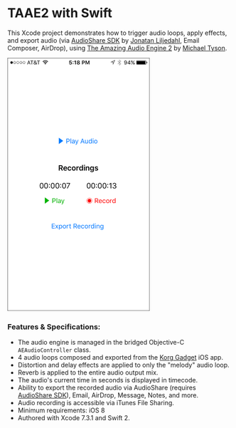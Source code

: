 # TAAE2 with Swift

This Xcode project demonstrates how to trigger audio loops, apply effects, and export audio (via [AudioShare SDK](https://github.com/lijon/AudioShareSDK) by [Jonatan Liljedahl](https://github.com/lijon), Email Composer, AirDrop), using [The Amazing Audio Engine 2](https://github.com/TheAmazingAudioEngine/TheAmazingAudioEngine2) by [Michael Tyson](https://github.com/michaeltyson).

<img src="assets/screenshot.png" width="320" height="568" alt="Screenshot for TAAE2 app." />

### Features & Specifications:

* The audio engine is managed in the bridged Objective-C `AEAudioController` class.
* 4 audio loops composed and exported from the [Korg Gadget](https://itunes.apple.com/us/app/korg-gadget/id791077159?mt=8&at=10l3KX&ct=github-gadget) iOS app.
* Distortion and delay effects are applied to only the "melody" audio loop.
* Reverb is applied to the entire audio output mix.
* The audio's current time in seconds is displayed in timecode.
* Ability to export the recorded audio via AudioShare (requires [AudioShare SDK](https://github.com/lijon/AudioShareSDK)), Email, AirDrop, Message, Notes, and more.
* Audio recording is accessible via iTunes File Sharing.
* Minimum requirements: iOS 8
* Authored with Xcode 7.3.1 and Swift 2.
